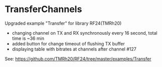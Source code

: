 TransferChannels
========

Upgraded example "Transfer" for library RF24(TMRh20)

- changing channel on TX and RX synchronously every 16 second, total time is ~36 min
- added button for change timeout of flushing TX buffer
- displaying table with bitrates at channels after channel #127

See: https://github.com/TMRh20/RF24/tree/master/examples/Transfer
